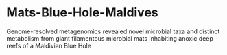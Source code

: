 # Mats-Blue-Hole-Maldives
Genome-resolved metagenomics revealed novel microbial taxa and distinct metabolism from giant filamentous microbial mats inhabiting anoxic deep reefs of a Maldivian Blue Hole
